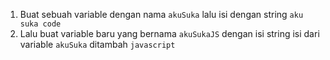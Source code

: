 1. Buat sebuah variable dengan nama `akuSuka` lalu isi dengan string `aku suka code` 
2. Lalu buat variable baru yang bernama `akuSukaJS` dengan isi string isi dari variable `akuSuka` ditambah `javascript`

